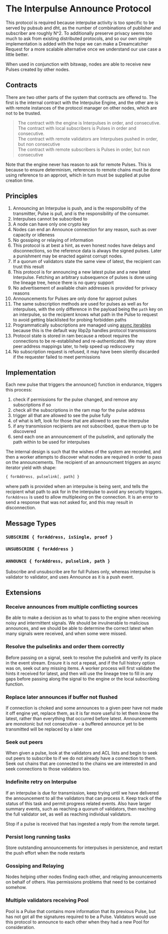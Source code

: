 # The Interpulse Announce Protocol

This protocol is required because interpulse activity is too specific to be served by pubsub and dht, as the number of combinations of publisher and subscriber are roughly N^2. To additionally preserve privacy seems too much to ask from existing distributed protocols, and so our own simple implementation is added with the hope we can make a Dreamcatcher Request for a more scalable alternative once we understand our use case a little better.

When used in conjunction with bitswap, nodes are able to receive new Pulses created by other nodes.

## Contracts

There are two other parts of the system that contracts are offered to. The first is the internal contract with the Interpulse Engine, and the other are is with remote instances of the protocol manager on other nodes, which are not to be trusted.

> The contract with the engine is Interpulses in order, and consecutive. <br/>
> The contract with local subscribers is Pulses in order and consecutive. <br/>
> The contract with remote validators are Interpulses pushed in order, but non consecutive <br/>
> The contract with remote subscribers is Pulses in order, but non consecutive

Note that the engine never has reason to ask for remote Pulses. This is because to ensure determinism, references to remote chains must be done using reference to an approot, which in turn must be supplied at pulse creation time.

## Principles

1. Announcing an Interpulse is push, and is the responsibility of the transmitter, Pulse is pull, and is the responsibility of the consumer.
2. Interpulses cannot be subscribed to
3. A node can have only one crypto key
4. Nodes can end an Announce connection for any reason, such as over capacity or idleness
5. No gossiping or relaying of information
6. This protocol is at best a hint, as even honest nodes have delays and disconnections, so the reference data is always the signed pulses. Later a punishment may be enacted against corrupt nodes.
7. If a quorum of validators state the same view of latest, the recipient can trust this result
8. This protocol is for announcing a new latest pulse and a new latest Interpulse. Fetching an arbitrary subsequence of pulses is done using the lineage tree, hence there is no query support
9. No advertisement of available chain addresses is provided for privacy reasons
10. Announcements for Pulses are only done for approot pulses
11. The same subscription methods are used for pulses as well as for interpulses, with the only difference in the payload being the `path` key on an interpulse, so the recipient knows what path in the Pulse to request to avoid getting blacklisted for probing forbidden paths
12. Programmatically subscriptions are managed using [async iterables](https://www.npmjs.com/package/streaming-iterables) because this is the default way libp2p handles protocol transmissions
13. Protocol state is stored in ram because a reboot requires the connections to be re-established and re-authenticated. We may store peer:address mappings later, to help speed up rediscovery
14. No subscription request is refused, it may have been silently discarded if the requester failed to meet permissions

## Implementation

Each new pulse that triggers the announce() function in endurance, triggers this process:

1. check if permissions for the pulse changed, and remove any subscriptions if so
2. check all the subscriptions in the ram map for the pulse address
3. trigger all that are allowed to see the pulse fully
4. of what is left, look for those that are allowed to see the interpulse
5. if any transmission recipients are not subscribed, queue them up to be discovered
6. send each one an announcement of the pulselink, and optionally the path within to be used for interpulses

The internal design is such that the wishes of the system are recorded, and then a worker attempts to discover what nodes are required in order to pass on the announcements. The recipient of an announcment triggers an async iterator yield with shape:

```js
{ forAddress, pulselink[, path] }
```

where path is provided when an interpulse is being sent, and tells the recipient what path to ask for in the interpulse to avoid any security triggers. `forAddress` is used to allow multiplexing on the connection. It is an error to send a response that was not asked for, and this may result in disconnection.

## Message Types

### `SUBSCRIBE { forAddress, isSingle, proof }`

### `UNSUBSCRIBE { forAddress }`

### `ANNOUNCE { forAddress, pulselink, path }`

Subscribe and unsubscribe are for full Pulses only, whereas interpulse is validator to validator, and uses Announce as it is a push event.

## Extensions

### Receive announces from multiple conflicting sources

Be able to make a decision as to what to pass to the engine when receiving noisy and intermittent signals. We should be invulnerable to malicious announces, and we should be able to determine the correct latest when many signals were received, and when some were missed.

### Resolve the pulselinks and order them correctly

Before passing on a signal, seek to resolve the pulselink and verify its place in the event stream. Ensure it is not a repeat, and if the full history option was on, seek out any missing items. A worker process will first validate the hints it received for latest, and then will use the lineage tree to fill in any gaps before passing along the signal to the engine or the local subscribing function.

### Replace later announces if buffer not flushed

If connection is choked and some announces to a given peer have not made it off engine yet, replace them, as it is far more useful to let them know the latest, rather than everything that occurred before latest. Announcements are monotonic but not consecutive - a buffered announce yet to be transmitted will be replaced by a later one

### Seek out peers

When given a pulse, look at the validators and ACL lists and begin to seek out peers to subscribe to if we do not already have a connection to them. Seek out chains that are connected to the chains we are interested in and seek connections to those validators too.

### Indefinite retry on Interpulse

If an interpulse is due for transmission, keep trying until we have delivered the announcement to all the validators that can process it. Keep track of the status of this task and permit progress related events. Also have larger summary events, such as reaching a quorum of validators, then reaching the full validator set, as well as reaching individual validators.

Stop if a pulse is received that has ingested a reply from the remote target.

### Persist long running tasks

Store outstanding announcements for interpulses in persistence, and restart the push effort when the node restarts

### Gossiping and Relaying

Nodes helping other nodes finding each other, and relaying announcements on behalf of others. Has permissions problems that need to be contained somehow.

### Multiple validators receiving Pool

Pool is a Pulse that contains more information that its previous Pulse, but has not got all the signatures required to be a Pulse. Validators would use this protocol to announce to each other when they had a new Pool for consideration.
